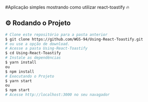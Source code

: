 #Aplicação simples mostrando como utilizar react-toastify 🔥

<!-- Imagem do projeto rodando 
<div align="center">
  <img src="./Assets/ignite.png">
</div>-->

## ⚙️ Rodando o Projeto
```bash
# Clone este repositório para a pasta anterior
$ git clone https://github.com/WGS-94/Using-React-Toastify.git
# ou use a opção de download.
# Acesse a pasta Using-React-Toastify
$ cd Using-React-Toastify
# Instale as dependências
$ yarn install
ou
$ npm install
# Executando o Projeto
$ yarn start 
ou
$ npm start
# Acesse http://localhost:3000 no seu navagador
```
